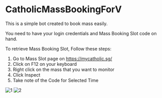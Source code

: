 # CatholicMassBookingForV
This is a simple bot created to book mass easily. 

You need to have your login credentials and Mass Booking Slot code on hand. 

To retrieve Mass Booking Slot, Follow these steps:
1. Go to Mass Slot page on https://mycatholic.sg/
2. Click on F12 on your keyboard
3. Right click on the mass that you want to monitor
4. Click Inspect
5. Take note of the Code for Selected Time

![1](https://user-images.githubusercontent.com/84585485/122680988-bc9d1980-d224-11eb-891c-6ff9bdc92121.png)
![2](https://user-images.githubusercontent.com/84585485/122680995-c3c42780-d224-11eb-97de-5fb87537ee9f.png)


